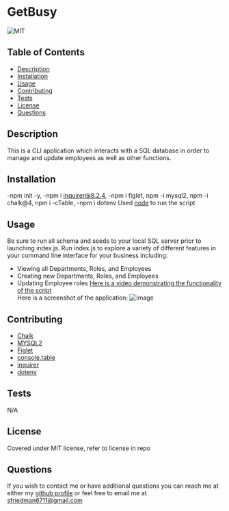# GetBusy
![MIT](https://img.shields.io/badge/license-MIT-green)
## Table of Contents
- [Description](#description)
- [Installation](#installation)
- [Usage](#usage)
- [Contributing](#contributing)
- [Tests](#tests)
- [License](#license)
- [Questions](#questions)
## Description
This is a CLI application which interacts with a SQL database in order to manage and update employees as well as other functions.
## Installation
-npm init -y, -npm i inquirer@8.2.4, -npm i figlet, npm -i mysql2, npm -i chalk@4, npm i -cTable, -npm i dotenv
Used [node](https://nodejs.org/en/) to run the script
## Usage
Be sure to run all schema and seeds to your local SQL server prior to launching index.js.
Run index.js to explore a variety of different features in your command line interface for your business including:
- Viewing all Departments, Roles, and Employees
- Creating new Departments, Roles, and Employees
- Updating Employee roles
[Here is a video demonstrating the functionality of the script](https://watch.screencastify.com/v/EErA4KXDXazBM1RAvVrP)<br>
Here is a screenshot of the application: ![image](https://user-images.githubusercontent.com/123116188/225816148-dd08adc1-1287-4354-8a33-70645f69b717.png)

## Contributing
- [Chalk](https://github.com/chalk/chalk)
- [MYSQL2](https://github.com/sidorares/node-mysql2#readme)
- [Figlet](https://github.com/patorjk/figlet.js#readme)
- [console.table](https://github.com/bahmutov/console.table)
- [inquirer](https://github.com/SBoudrias/Inquirer.js#readme)
- [dotenv](https://github.com/motdotla/dotenv#readme)
## Tests
N/A
## License
Covered under MIT license, refer to license in repo
## Questions
If you wish to contact me or have additional questions you can reach me at either my [github profile](https://github.com/reverofsuturb) or feel free to email me at [sfriedman6711@gmail.com](mailto:sfriedman6711@gmail.com)
